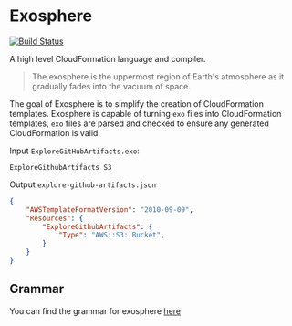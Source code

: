 # Exosphere

[![Build Status](https://travis-ci.com/exosphere-lang/compiler.svg?branch=master)](https://travis-ci.com/exosphere-lang/compiler)

A high level CloudFormation language and compiler.

> The exosphere is the uppermost region of Earth's atmosphere as it gradually fades into the vacuum of space.

The goal of Exosphere is to simplify the creation of CloudFormation templates. Exosphere is capable of turning `exo` files into CloudFormation templates, `exo` files are parsed and checked to ensure any generated CloudFormation is valid.

Input `ExploreGitHubArtifacts.exo`:

```
ExploreGithubArtifacts S3
```

Output `explore-github-artifacts.json`

```json
{
    "AWSTemplateFormatVersion": "2010-09-09",
    "Resources": {
        "ExploreGithubArtifacts": {
            "Type": "AWS::S3::Bucket",
        }
    }
}
```

## Grammar

You can find the grammar for exosphere [here](https://github.com/exosphere-lang/grammar)
